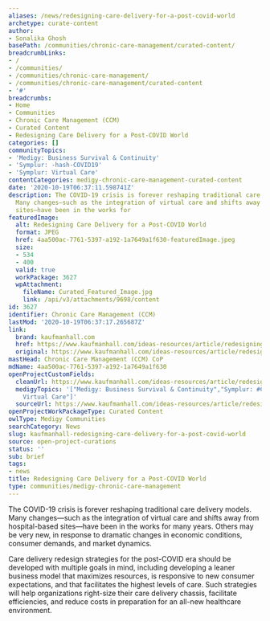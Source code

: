 ```yaml
---
aliases: /news/redesigning-care-delivery-for-a-post-covid-world
archetype: curate-content
author:
- Sonalika Ghosh
basePath: /communities/chronic-care-management/curated-content/
breadcrumbLinks:
- /
- /communities/
- /communities/chronic-care-management/
- /communities/chronic-care-management/curated-content
- '#'
breadcrumbs:
- Home
- Communities
- Chronic Care Management (CCM)
- Curated Content
- Redesigning Care Delivery for a Post-COVID World
categories: []
communityTopics:
- 'Medigy: Business Survival & Continuity'
- 'Symplur: -hash-COVID19'
- 'Symplur: Virtual Care'
contentCategories: medigy-chronic-care-management-curated-content
date: '2020-10-19T06:37:11.598741Z'
description: The COVID-19 crisis is forever reshaping traditional care delivery models.
  Many changes—such as the integration of virtual care and shifts away from hospital-based
  sites—have been in the works for
featuredImage:
  alt: Redesigning Care Delivery for a Post-COVID World
  format: JPEG
  href: 4aa500ac-7761-5397-a192-1a7649a1f630-featuredImage.jpeg
  size:
  - 534
  - 400
  valid: true
  workPackage: 3627
  wpAttachment:
    fileName: Curated_Featured_Image.jpg
    link: /api/v3/attachments/9698/content
id: 3627
identifier: Chronic Care Management (CCM)
lastMod: '2020-10-19T06:37:17.265687Z'
link:
  brand: kaufmanhall.com
  href: https://www.kaufmanhall.com/ideas-resources/article/redesigning-care-delivery-post-covid-world
  original: https://www.kaufmanhall.com/ideas-resources/article/redesigning-care-delivery-post-covid-world
mastHead: Chronic Care Management (CCM) CoP
mdName: 4aa500ac-7761-5397-a192-1a7649a1f630
openProjectCustomFields:
  cleanUrl: https://www.kaufmanhall.com/ideas-resources/article/redesigning-care-delivery-post-covid-world
  medigyTopics: '["Medigy: Business Survival & Continuity","Symplur: #COVID19","Symplur:
    Virtual Care"]'
  sourceUrl: https://www.kaufmanhall.com/ideas-resources/article/redesigning-care-delivery-post-covid-world
openProjectWorkPackageType: Curated Content
owlType: Medigy Communities
searchCategory: News
slug: kaufmanhall-redesigning-care-delivery-for-a-post-covid-world
source: open-project-curations
status: ''
sub: brief
tags:
- news
title: Redesigning Care Delivery for a Post-COVID World
type: communities/medigy-chronic-care-management
---
```


<p>The COVID-19 crisis is forever reshaping traditional care delivery models. Many changes—such as the integration of virtual care and shifts away from hospital-based sites—have been in the works for many years. Others may be very new, in response to dramatic changes in economic conditions, consumer demands, and market dynamics.</p><p>Care delivery redesign strategies for the post-COVID era should be developed with multiple goals in mind, including developing a leaner business model that maximizes resources, is responsive to new consumer expectations, and that facilitates the highest levels of care. Such strategies will help organizations right-size their care delivery chassis, facilitate efficiencies, and reduce costs in preparation for an all-new healthcare environment.</p>